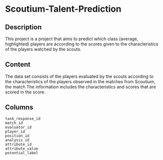 # Scoutium-Talent-Prediction
## Description
This project is a project that aims to predict which class (average, highlighted) players are according to the scores given to the characteristics of the players watched by the scouts. 
## Content
The data set consists of the players evaluated by the scouts according to the characteristics of the players observed in the matches from Scoutium, the match The information includes the characteristics and scores that are scored in the score.
## Columns
    task_response_id 
    match_id
    evaluator_id 
    player_id 
    position_id 
    analysis_id 
    attribute_id 
    attribute_value
    potential_label
